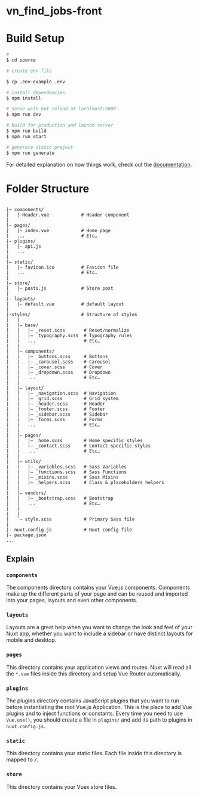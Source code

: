 # vn_find_jobs-front

# Build Setup

```bash
# 
$ cd source

# create env file

$ cp .env-example .env

# install dependencies
$ npm install

# serve with hot reload at localhost:3000
$ npm run dev

# build for production and launch server
$ npm run build
$ npm run start

# generate static project
$ npm run generate
```

For detailed explanation on how things work, check out the [documentation](https://nuxtjs.org).


# Folder Structure
```

|– components/
|   |-Header.vue            # Header component
|
|– pages/
|   |– index.vue            # Home page
|   ...                     # Etc…
|- plugins/
|   |- api.js
|   ...
|
|– static/
|   |– favicon.ico          # Favicon file
|   ...                     # Etc…
|
|– store/
|   |– posts.js             # Store post
|
|- layouts/
|   |- default.vue          # default layout
|
|-styles/                   # Structure of styles
|   |
|   |– base/
|   |   |– _reset.scss       # Reset/normalize
|   |   |– _typography.scss  # Typography rules
|   |   ...                  # Etc…
|   |
|   |– components/
|   |   |– _buttons.scss     # Buttons
|   |   |– _carousel.scss    # Carousel
|   |   |– _cover.scss       # Cover
|   |   |– _dropdown.scss    # Dropdown
|   |   ...                  # Etc…
|   |
|   |– layout/
|   |   |– _navigation.scss  # Navigation
|   |   |– _grid.scss        # Grid system
|   |   |– _header.scss      # Header
|   |   |– _footer.scss      # Footer
|   |   |– _sidebar.scss     # Sidebar
|   |   |– _forms.scss       # Forms
|   |   ...                  # Etc…
|   |
|   |– pages/
|   |   |– _home.scss        # Home specific styles
|   |   |– _contact.scss     # Contact specific styles
|   |   ...                  # Etc…
|   |
|   |– utils/
|   |   |– _variables.scss   # Sass Variables
|   |   |– _functions.scss   # Sass Functions
|   |   |– _mixins.scss      # Sass Mixins
|   |   |– _helpers.scss     # Class & placeholders helpers
|   |
|   |– vendors/
|   |   |– _bootstrap.scss   # Bootstrap
|   |   ...                  # Etc…
|   |
|   |
|   `– style.scss            # Primary Sass file
|
|- nuxt.config.js            # Nuxt config file
|- package.json 
...

```

## Explain



### `components`

The components directory contains your Vue.js components. Components make up the different parts of your page and can be reused and imported into your pages, layouts and even other components.


### `layouts`

Layouts are a great help when you want to change the look and feel of your Nuxt app, whether you want to include a sidebar or have distinct layouts for mobile and desktop.


### `pages`

This directory contains your application views and routes. Nuxt will read all the `*.vue` files inside this directory and setup Vue Router automatically.


### `plugins`

The plugins directory contains JavaScript plugins that you want to run before instantiating the root Vue.js Application. This is the place to add Vue plugins and to inject functions or constants. Every time you need to use `Vue.use()`, you should create a file in `plugins/` and add its path to plugins in `nuxt.config.js`.


### `static`

This directory contains your static files. Each file inside this directory is mapped to `/`.


### `store`

This directory contains your Vuex store files. 

